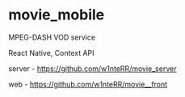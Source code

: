 # movie_mobile

MPEG-DASH VOD service

React Native, Context API

server - https://github.com/w1nteRR/movie_server

web - https://github.com/w1nteRR/movie__front
